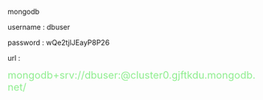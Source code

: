 mongodb

username : dbuser

password : wQe2tjlJEayP8P26

url : <div style=' font-size:20px; color:lightgreen '>
mongodb+srv://dbuser:<password>@cluster0.gjftkdu.mongodb.net/

</div>
